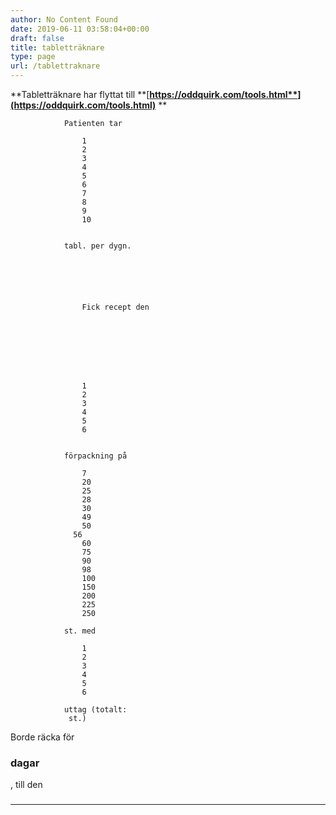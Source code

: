 ```yaml
---
author: No Content Found
date: 2019-06-11 03:58:04+00:00
draft: false
title: tabletträknare
type: page
url: /tablettraknare
---
```


**Tabletträknare har flyttat till **[**https://oddquirk.com/tools.html**](https://oddquirk.com/tools.html)** **






    


        


        




            

              

			
			
			
			
				
			  

            


                Patienten tar
                
                    1
                    2
                    3
                    4
                    5
                    6
                    7
                    8
                    9
                    10

                
                tabl. per dygn.
            


           
           
                
                    Fick recept den
                    
                
			  

            


                
                    1
                    2
                    3
                    4
                    5
                    6
                 
                				
				förpackning på
                
                    7
                    20
                    25
                    28
                    30
                    49
                    50
                  56
                    60
                    75
                    90
					98
                    100
                    150
                    200
                    225
                    250
                
                st. med
                
                    1
                    2
                    3
                    4
                    5
                    6
                
                uttag (totalt:
                 st.)
            


            
            

Borde räcka för


                

###  dagar

, till den
                

### 



			 
			 


			
			


				
        


    

      



* * *


 
   

